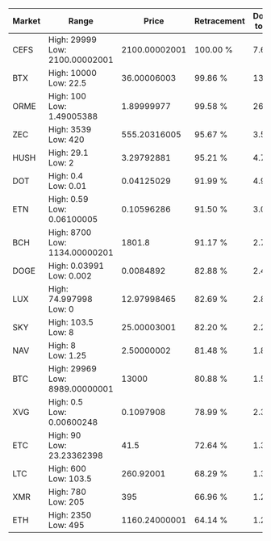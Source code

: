 | Market | Range | Price| Retracement | Doubles to 50% |
| --- | --- | --- | --- | --- |
| CEFS | High: 29999<br />Low: 2100.00002001 | 2100.00002001 | 100.00 % | 7.64 |
| BTX | High: 10000<br />Low: 22.5 | 36.00006003 | 99.86 % | 139.20 |
| ORME | High: 100<br />Low: 1.49005388 | 1.89999977 | 99.58 % | 26.71 |
| ZEC | High: 3539<br />Low: 420 | 555.20316005 | 95.67 % | 3.57 |
| HUSH | High: 29.1<br />Low: 2 | 3.29792881 | 95.21 % | 4.72 |
| DOT | High: 0.4<br />Low: 0.01 | 0.04125029 | 91.99 % | 4.97 |
| ETN | High: 0.59<br />Low: 0.06100005 | 0.10596286 | 91.50 % | 3.07 |
| BCH | High: 8700<br />Low: 1134.00000201 | 1801.8 | 91.17 % | 2.73 |
| DOGE | High: 0.03991<br />Low: 0.002 | 0.0084892 | 82.88 % | 2.47 |
| LUX | High: 74.997998<br />Low: 0 | 12.97998465 | 82.69 % | 2.89 |
| SKY | High: 103.5<br />Low: 8 | 25.00003001 | 82.20 % | 2.23 |
| NAV | High: 8<br />Low: 1.25 | 2.50000002 | 81.48 % | 1.85 |
| BTC | High: 29969<br />Low: 8989.00000001 | 13000 | 80.88 % | 1.50 |
| XVG | High: 0.5<br />Low: 0.00600248 | 0.1097908 | 78.99 % | 2.30 |
| ETC | High: 90<br />Low: 23.23362398 | 41.5 | 72.64 % | 1.36 |
| LTC | High: 600<br />Low: 103.5 | 260.92001 | 68.29 % | 1.35 |
| XMR | High: 780<br />Low: 205 | 395 | 66.96 % | 1.25 |
| ETH | High: 2350<br />Low: 495 | 1160.24000001 | 64.14 % | 1.23 |
